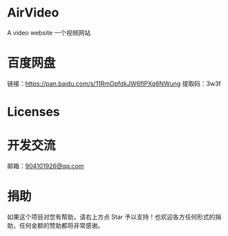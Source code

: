 # AirVideo
A video website 一个视频网站
# 百度网盘
链接：https://pan.baidu.com/s/11RmOpfdkJW6fIPXq6NWung 
提取码：3w3f
# Licenses
# 开发交流
邮箱：904101926@qq.com
# 捐助
如果这个项目对您有帮助，请右上方点 Star 予以支持！也欢迎各方任何形式的捐助，任何金额的赞助都将非常感谢。
